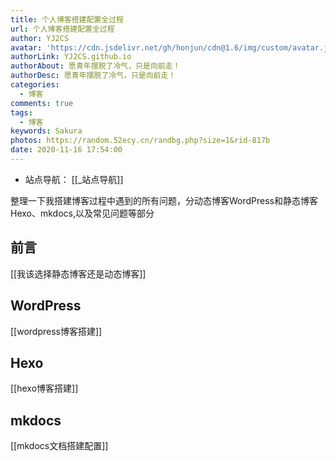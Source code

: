```yaml
---
title: 个人博客搭建配置全过程
url: 个人博客搭建配置全过程
author: YJ2CS
avatar: 'https://cdn.jsdelivr.net/gh/honjun/cdn@1.6/img/custom/avatar.jpg'
authorLink: YJ2CS.github.io
authorAbout: 愿青年摆脱了冷气，只是向前走！
authorDesc: 愿青年摆脱了冷气，只是向前走！
categories:
  - 博客
comments: true
tags:
  - 博客
keywords: Sakura
photos: https://random.52ecy.cn/randbg.php?size=1&rid-817b
date: 2020-11-16 17:54:00
---
```

- 站点导航： [[_站点导航]]

整理一下我搭建博客过程中遇到的所有问题，分动态博客WordPress和静态博客Hexo、mkdocs,以及常见问题等部分

## 前言

[[我该选择静态博客还是动态博客]]

## WordPress
[[wordpress博客搭建]]

## Hexo
[[hexo博客搭建]]

## mkdocs
[[mkdocs文档搭建配置]]


